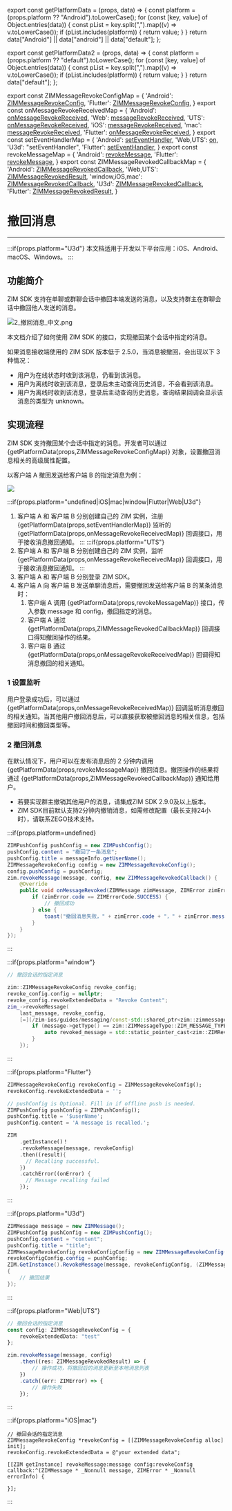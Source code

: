 export const getPlatformData = (props, data) => {
    const platform = (props.platform ?? "Android").toLowerCase();
    for (const [key, value] of Object.entries(data)) {
        const pList = key.split(",").map((v) => v.toLowerCase());
        if (pList.includes(platform)) {
            return value;
        }
    }
    return data["Android"] || data["android"] || data["default"];
};

export const getPlatformData2 = (props, data) => {
    const platform = (props.platform ?? "default").toLowerCase();
    for (const [key, value] of Object.entries(data)) {
        const pList = key.split(",").map((v) => v.toLowerCase());
        if (pList.includes(platform)) {
            return value;
        }
    }
    return data["default"];
};

export const ZIMMessageRevokeConfigMap = {
  'Android': <a href="@-ZIMMessageRevokeConfig" target='_blank'>ZIMMessageRevokeConfig</a>,
  'Flutter': <a href="https://pub.dev/documentation/zego_zim/latest/zego_zim/ZIMMessageRevokeConfig-class.html" target='_blank'>ZIMMessageRevokeConfig</a>,
}
export const onMessageRevokeReceivedMap = {
  'Android': <a href="@onMessageRevokeReceived" target='_blank'>onMessageRevokeReceived</a>,
  'Web': <a href="@messageRevokeReceived" target='_blank'>messageRevokeReceived</a>,
  'UTS': <a href="@messageRevokeReceived" target='_blank'>onMessageRevokeReceived</a>,
  'iOS': <a href="https://doc-zh.zego.im/article/api?doc=zim_API~objective-c_ios~protocol~ZIMEventHandler#zim-message-revoke-received" target='_blank'>messageRevokeReceived</a>,
  'mac': <a href="https://doc-zh.zego.im/article/api?doc=zim_API~objective-c_macos~protocol~ZIMEventHandler#zim-message-revoke-received" target='_blank'>messageRevokeReceived</a>,
  'Flutter': <a href="https://pub.dev/documentation/zego_zim/latest/zego_zim/ZIMEventHandler/onMessageRevokeReceived.html" target='_blank'>onMessageRevokeReceived</a>,
}
export const setEventHandlerMap = {
  'Android': <a href="@setEventHandler" target='_blank'>setEventHandler</a>,
  'Web,UTS': <a href="@on" target='_blank'>on</a>,
  'U3d': "setEventHandler",
  'Flutter': <a href="https://pub.dev/documentation/zego_zim/latest/zego_zim/ZIMEventHandler-class.html" target='_blank'>setEventHandler</a>,
}
export const revokeMessageMap = {
  'Android': <a href="@revokeMessage" target='_blank'>revokeMessage</a>,
  'Flutter': <a href="https://pub.dev/documentation/zego_zim/latest/zego_zim/ZIM/revokeMessage.html" target='_blank'>revokeMessage</a>,
}
export const ZIMMessageRevokedCallbackMap = {
  'Android': <a href="@-ZIMMessageRevokedCallback" target='_blank'>ZIMMessageRevokedCallback</a>,
  'Web,UTS': <a href="@-ZIMMessageRevokedResult" target='_blank'>ZIMMessageRevokedResult</a>,
  'window,iOS,mac': <a href="@ZIMMessageRevokedCallback" target='_blank'>ZIMMessageRevokedCallback</a>,
  'U3d': <a href="https://doc-zh.zego.im/article/api?doc=zim_API~cs_unity3d~interface~ZIMDefines#zim-group-message-receipt-member-list-queried-callback" target='_blank'>ZIMMessageRevokedCallback</a>,
  'Flutter': <a href="https://pub.dev/documentation/zego_zim/latest/zego_zim/ZIMMessageRevokedResult-class.html" target='_blank'>ZIMMessageRevokedResult</a>,
}


# 撤回消息

- - -
:::if{props.platform="U3d"}
<Note title="说明">
本文档适用于开发以下平台应用：iOS、Android、macOS、Windows。
</Note>
:::

## 功能简介

ZIM SDK 支持在单聊或群聊会话中撤回本端发送的消息，以及支持群主在群聊会话中撤回他人发送的消息。

<Frame width="auto" height="auto" >
  <img src="https://media-resource.spreading.io/docuo/workspace740/af061ebc6eaf0f12ae9e7f72235bd04e/14e7c6ccda.png" alt="2_撤回消息_中文.png"/>
</Frame>

本文档介绍了如何使用 ZIM SDK 的接口，实现撤回某个会话中指定的消息。


<Note title="说明">

如果消息接收端使用的 ZIM SDK 版本低于 2.5.0，当消息被撤回，会出现以下 3 种情况：
- 用户为在线状态时收到该消息，仍看到该消息。
- 用户为离线时收到该消息，登录后未主动查询历史消息，不会看到该消息。
- 用户为离线时收到该消息，登录后主动查询历史消息，查询结果回调会显示该消息的类型为 unknown。
</Note>

## 实现流程

ZIM SDK 支持撤回某个会话中指定的消息。开发者可以通过 {getPlatformData(props,ZIMMessageRevokeConfigMap)} 对象，设置撤回消息相关的高级属性配置。

以客户端 A 撤回发送给客户端 B 的指定消息为例：

<Frame width="512" height="auto" caption=""><img src="https://doc-media.zego.im/sdk-doc/Pics/ZIM/message_revoked.png" /></Frame>

:::if{props.platform="undefined|iOS|mac|window|Flutter|Web|U3d"}
1. 客户端 A 和 客户端 B 分别创建自己的 ZIM 实例，注册 {getPlatformData(props,setEventHandlerMap)} 监听的 {getPlatformData(props,onMessageRevokeReceivedMap)} 回调接口，用于接收消息撤回通知。
:::
:::if{props.platform="UTS"}
1. 客户端 A 和 客户端 B 分别创建自己的 ZIM 实例，监听 {getPlatformData(props,onMessageRevokeReceivedMap)} 回调接口，用于接收消息撤回通知。
:::
2. 客户端 A 和 客户端 B 分别登录 ZIM SDK。
3. 客户端 A 向 客户端 B 发送单聊消息后，需要撤回发送给客户端 B 的某条消息时：
    1. 客户端 A 调用 {getPlatformData(props,revokeMessageMap)} 接口，传入参数 message 和 config，撤回指定的消息。
    2. 客户端 A 通过 {getPlatformData(props,ZIMMessageRevokedCallbackMap)} 回调接口得知撤回操作的结果。
    3. 客户端 B 通过 {getPlatformData(props,onMessageRevokeReceivedMap)} 回调得知消息撤回的相关通知。

### 1 设置监听

用户登录成功后，可以通过 {getPlatformData(props,onMessageRevokeReceivedMap)} 回调监听消息撤回的相关通知。当其他用户撤回消息后，可以直接获取被撤回消息的相关信息，包括撤回时间和撤回类型等。

### 2 撤回消息

在默认情况下，用户可以在发布消息后的 2 分钟内调用 {getPlatformData(props,revokeMessageMap)} 撤回消息。撤回操作的结果将通过 {getPlatformData(props,ZIMMessageRevokedCallbackMap)} 通知给用户。

<Note title="说明">

* 若要实现群主撤销其他用户的消息，请集成ZIM SDK 2.9.0及以上版本。
* ZIM SDK目前默认支持2分钟内撤销消息，如需修改配置（最长支持24小时），请联系ZEGO技术支持。
</Note>

:::if{props.platform=undefined}
<CodeGroup>
```java title="示例代码"
ZIMPushConfig pushConfig = new ZIMPushConfig();
pushConfig.content = "撤回了一条消息";
pushConfig.title = messageInfo.getUserName();
ZIMMessageRevokeConfig config = new ZIMMessageRevokeConfig();
config.pushConfig = pushConfig;
zim.revokeMessage(message, config, new ZIMMessageRevokedCallback() {
    @Override
    public void onMessageRevoked(ZIMMessage zimMessage, ZIMError zimError) {
        if (zimError.code == ZIMErrorCode.SUCCESS) {
            // 撤回成功
        } else {
            toast("撤回消息失败，" + zimError.code + "，" + zimError.message);
        }
    }
});
```
</CodeGroup>

:::

:::if{props.platform="window"}
<CodeGroup>
```cpp title="示例代码"
// 撤回会话的指定消息

zim::ZIMMessageRevokeConfig revoke_config;
revoke_config.config = nullptr;
revoke_config.revokeExtendedData = "Revoke Content";
zim_->revokeMessage(
    last_message, revoke_config,
    [=](/zim-ios/guides/messaging/const-std::shared_ptr<zim::zimmessage>-&message,-const-zim::zimerror-&errorinfo) {
        if (message->getType() == zim::ZIMMessageType::ZIM_MESSAGE_TYPE_REVOKE) {
            auto revoked_message = std::static_pointer_cast<zim::ZIMRevokeMessage>(message);
        }
    });
```
</CodeGroup>
:::

:::if{props.platform="Flutter"}
<CodeGroup>
```dart title="Sample code"
ZIMMessageRevokeConfig revokeConfig = ZIMMessageRevokeConfig();
revokeConfig.revokeExtendedData = '';

// pushConfig is Optional. Fill in if offline push is needed.
ZIMPushConfig pushConfig = ZIMPushConfig();
pushConfig.title = '$userName';
pushConfig.content = 'A message is recalled.';

ZIM
    .getInstance()！
    .revokeMessage(message, revokeConfig)
    .then((result){
      // Recalling successful.
    })
    .catchError((onError) {
      // Message recalling failed
    });
```
</CodeGroup>
:::

:::if{props.platform="U3d"}
<CodeGroup>
```cs title="示例代码"
ZIMMessage message = new ZIMMessage();
ZIMPushConfig pushConfig = new ZIMPushConfig();
pushConfig.content = "content";
pushConfig.title = "title";
ZIMMessageRevokeConfig revokeConfigConfig = new ZIMMessageRevokeConfig();
revokeConfigConfig.config = pushConfig;
ZIM.GetInstance().RevokeMessage(message, revokeConfigConfig, (ZIMMessage message, ZIMError errorInfo) =>
{
    // 撤回结果
});
```
</CodeGroup>
:::

:::if{props.platform="Web|UTS"}
<CodeGroup>
```typescript title="示例代码"
// 撤回会话的指定消息
const config: ZIMMessageRevokeConfig = {
    revokeExtendedData: "test"
};

zim.revokeMessage(message, config)
    .then((res: ZIMMessageRevokedResult) => {
        // 操作成功，将撤回后的消息更新至本地消息列表
    })
    .catch((err: ZIMError) => {
        // 操作失败
    });
```
</CodeGroup>
:::

:::if{props.platform="iOS|mac"}
<CodeGroup>
```objc title="示例代码"
// 撤回会话的指定消息
ZIMMessageRevokeConfig *revokeConfig = [[ZIMMessageRevokeConfig alloc] init];
revokeConfig.revokeExtendedData = @"your extended data";

[[ZIM getInstance] revokeMessage:message config:revokeConfig callback:^(ZIMMessage * _Nonnull message, ZIMError * _Nonnull errorInfo) {

}];
```
</CodeGroup>
:::

<Content platform="iOS" />